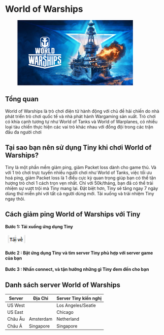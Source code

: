 # World of Warships

<figure><img src="../../.gitbook/assets/image (3).png" alt="" width="375"><figcaption></figcaption></figure>

## Tổng quan

World of Warships là trò chơi điện tử hành động với chủ đề hải chiến do nhà phát triển trò chơi quốc tế và nhà phát hành Wargaming sản xuất. Trò chơi có khía cạnh tương tự như World of Tanks và World of Warplanes, có nhiều loại tàu chiến thực hiện các vai trò khác nhau với đồng đội trong các trận đấu đa người chơi

## Tại sao bạn nên sử dụng Tiny khi chơi World of Warships?

Tiny là một phần mềm giảm ping, giảm Packet loss dành cho game thủ. Và với 1 trò chơi trực tuyến nhiều người chơi như World of Tanks, việc tối ưu hoá ping, giảm Packet loss là 1 điều cực kỳ quan trọng giúp bạn có thể tận hượng trò chơi 1 cách trọn vẹn nhất. Chỉ với 50k/tháng, bạn đã có thể trải nhiệm sự vượt trội mà Tiny mang lại. Đặt biệt hơn, Tiny sẽ tăng ngay 7 ngày dùng thử miễn phí với tất cả người dùng mới. Tải xuống và trải nhiệm Tiny ngay thôi.

## Cách giảm ping World of Warships với Tiny

#### Bước 1: Tải xuống ứng dụng Tiny

&#x20;                        [  ![](<../../.gitbook/assets/image (8).png>)](https://tiny.vn/download/dist/Tiny.VN%20Setup%200.2.9.exe)

#### Bước 2 : Bật ứng dụng Tiny và tìm server Tiny phù hợp với server game của bạn

#### Bước 3 : Nhấn connect, và tận hưởng những gì Tiny đem đến cho bạn

## Danh sách server World of Warships



| Server  | Địa Chỉ   | Server Tiny kiến nghị |
| ------- | --------- | --------------------- |
| US West |           | Los Angeles/Seatle    |
| US East |           | Chicago               |
| Châu Âu | Amsterdam | Netherland            |
| Châu Á  | Singapore | Singapore             |
